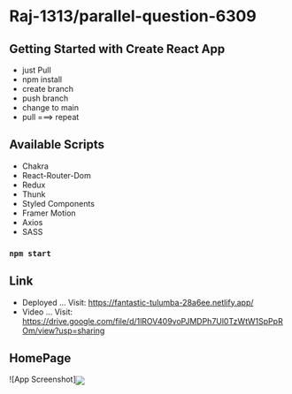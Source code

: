 # Raj-1313/parallel-question-6309

## Getting Started with Create React App
 * just Pull
 * npm install
 * create branch 
 * push branch
 * change to main 
 * pull ===> repeat
## Available Scripts
* Chakra
* React-Router-Dom
* Redux 
* Thunk
* Styled Components
* Framer Motion
* Axios
* SASS

### `npm start`

## Link
* Deployed ... Visit: https://fantastic-tulumba-28a6ee.netlify.app/
* Video    ... Visit: https://drive.google.com/file/d/1lROV409voPJMDPh7Ul0TzWtW1SpPpROm/view?usp=sharing

## HomePage
![App Screenshot]<img src="https://drive.google.com/file/d/1S6k8yplcHyKFk4TjsPYK4uCWhgT31Hh9/view?usp=sharing" align="center" >

